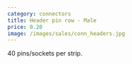 ```yaml
---
category: connectors
title: Header pin row - Male
price: 0.20
image: /images/sales/conn_headers.jpg
---
```

40 pins/sockets per strip.
